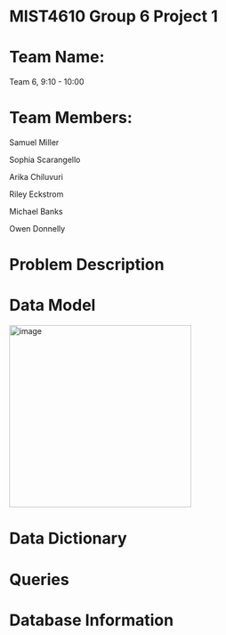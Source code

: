 # MIST4610 Group 6 Project 1

# Team Name:
Team 6, 9:10 - 10:00

# Team Members:
Samuel Miller

Sophia Scarangello

Arika Chiluvuri

Riley Eckstrom

Michael Banks

Owen Donnelly

# Problem Description

# Data Model
<img width="327" alt="image" src="https://github.com/SamuelMiller2/MIST4610GroupProject1/assets/150087690/5fb52923-a4b6-47d7-975f-02e6ec377f9c">

# Data Dictionary

# Queries

# Database Information
